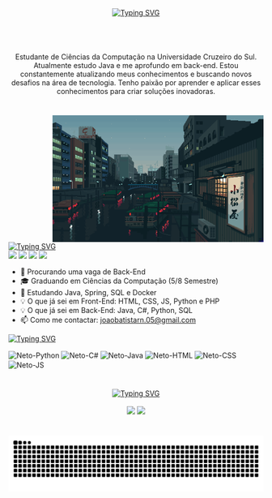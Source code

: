 <div align="center">
    <a href="https://git.io/typing-svg"><img src="https://readme-typing-svg.demolab.com?font=Fira+Code&weight=500&size=27&duration=2500&pause=100&color=F7F6AA&center=true&vCenter=true&multiline=true&width=524&height=100&lines=Muito+Prazer;%E2%98%85+Eu+sou+o+Neto+%E2%98%85" alt="Typing SVG" /></a> 

    
#

<img align="center" alt="" src="./src/banner.gif">
<img align="center" alt="" height="250px" src="./src/banner.gif">

  <p align="center">Estudante de Ciências da Computação na Universidade Cruzeiro do Sul. Atualmente estudo Java e me aprofundo em back-end.
Estou constantemente atualizando meus conhecimentos e buscando novos desafios na área de tecnologia. Tenho paixão por aprender e aplicar esses conhecimentos para criar soluções inovadoras.
</div>

#
<img align="right" alt="" height="250px" src="./src/pixel.gif">
<a href="https://git.io/typing-svg"><img src="https://readme-typing-svg.demolab.com?font=Fira+Code&size=27&duration=2500&pause=100&color=F7F6AA&multiline=true&repeat=false&width=300&height=40&lines=Fale+Comigo" alt="Typing SVG" /></a>

<div align="left"> 
  <a href="https://instagram.com/batistaa.05" target="_blank"><img src="https://img.shields.io/badge/-Instagram-%23E4405F?style=for-the-badge&logo=instagram&logoColor=white" target="_blank"></a>
  <a href = "mailto:joaobatistarn.05@gmail.com"><img src="https://img.shields.io/badge/Gmail-D14836?style=for-the-badge&logo=gmail&logoColor=white" target="_blank"></a>
  <a href = "https://wa.link/focf7d"><img src="https://img.shields.io/badge/WhatsApp-25D366?style=for-the-badge&logo=whatsapp&logoColor=white" target="_blank"></a>
  <a href="https://linkedin.com/in/joaobatistaneto05" target="_blank"><img src="https://img.shields.io/badge/-LinkedIn-%230077B5?style=for-the-badge&logo=linkedin&logoColor=white" target="_blank"></a> 
</div>

- 🔭 Procurando uma vaga de Back-End
- 🎓 Graduando em Ciências da Computação (5/8 Semestre)
- 🌱 Estudando Java, Spring, SQL e Docker
- 💡 O que já sei em Front-End: HTML, CSS, JS, Python e PHP
- 💡 O que já sei em Back-End: Java, C#, Python, SQL
- 📫 Como me contactar: joaobatistarn.05@gmail.com

<a href="https://git.io/typing-svg"><img src="https://readme-typing-svg.demolab.com?font=Fira+Code&size=27&duration=2500&pause=100&color=F7F6AA&multiline=true&repeat=false&width=300&height=40&lines=My+Stack" alt="Typing SVG" /></a>
<div align="left">
  <img align="center" alt="Neto-Python" height="48" width="48" src="https://cdn.jsdelivr.net/gh/devicons/devicon@latest/icons/python/python-original-wordmark.svg" />
  <img align="center" alt="Neto-C#" height="48" width="48"src="https://cdn.jsdelivr.net/gh/devicons/devicon@latest/icons/csharp/csharp-original.svg" />
  <img align="center" alt="Neto-Java" height="48" width="48" src="https://cdn.jsdelivr.net/gh/devicons/devicon@latest/icons/java/java-original-wordmark.svg" />
  <img align="center" alt="Neto-HTML" height="48" width="48" src="https://cdn.jsdelivr.net/gh/devicons/devicon@latest/icons/html5/html5-original-wordmark.svg" />
  <img align="center" alt="Neto-CSS" height="48" width="48" src="https://cdn.jsdelivr.net/gh/devicons/devicon@latest/icons/css3/css3-original-wordmark.svg" />
  <img align="center" alt="Neto-JS" height="47" width="47" src="https://cdn.jsdelivr.net/gh/devicons/devicon@latest/icons/javascript/javascript-original.svg" />
</div>

#
<div style="text-align: center;" align="center">
  <a href="https://git.io/typing-svg"><img src="https://readme-typing-svg.demolab.com?font=Fira+Code&size=27&duration=2500&pause=2500&color=F7F6AA&center=true&multiline=true&width=300&height=40&lines=*+Github+Stats+*" alt="Typing SVG" /></a>
  <br><br>
  <img height="160em" src="https://github-readme-stats.vercel.app/api?username=1NetoDev&hide_title=true&theme=moltack&show_icons=true&include_all_commits=false&locale=pt-br"/>
    
  <img height="160em" src="https://github-readme-mwendwa.vercel.app/api/top-langs/?username=1NetoDev&layout=compact&count_private=true&theme=moltack&locale=pt-br"/>
</div>

#
<picture align="center">
  <source media="(prefers-color-scheme: dark)" srcset="https://raw.githubusercontent.com/1NetoDev/1NetoDev/output/github-contribution-grid-snake-dark.svg">
  <source media="(prefers-color-scheme: light)" srcset="https://raw.githubusercontent.com/1NetoDev/1NetoDev/output/github-contribution-grid-snake-dark.svg">
  <img align="center" alt="github contribution grid snake animation" src="https://raw.githubusercontent.com/1NetoDev/1NetoDev/output/github-contribution-grid-snake.svg">
</picture>
